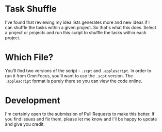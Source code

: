 # Task Shuffle

I've found that reviewing my idea lists generates more and new ideas if I can shuffle the tasks within a given project. So that's what this does. Select a project or projects and run this script to shuffle the tasks within each project.

# Which File?

You'll find two versions of the script - `.scpt` and `.applescript`. In order to run it from OmniFocus, you'll want to use the `.scpt` version. The `.applescript` format is purely there so you can view the code online.

# Development

I'm certainly open to the submission of Pull Requests to make this better. If you find issues and fix them, please let me know and I'll be happy to update and give you credit.
